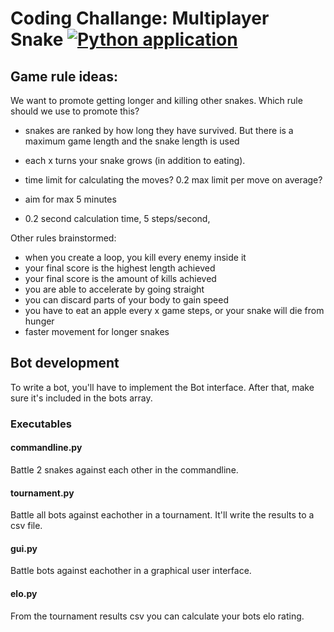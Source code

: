 # Coding Challange: Multiplayer Snake [![Python application](https://github.com/Rayman/coding-challenge-snakes/actions/workflows/python-app.yml/badge.svg)](https://github.com/Rayman/coding-challenge-snakes/actions/workflows/python-app.yml)

## Game rule ideas:

We want to promote getting longer and killing other snakes. Which rule should we use to promote this?

- snakes are ranked by how long they have survived. But there is a maximum game length and the snake length is used
- each x turns your snake grows (in addition to eating).

- time limit for calculating the moves? 0.2 max limit per move on average?
- aim for max 5 minutes
- 0.2 second calculation time, 5 steps/second,

Other rules brainstormed:

- when you create a loop, you kill every enemy inside it
- your final score is the highest length achieved
- your final score is the amount of kills achieved
- you are able to accelerate by going straight
- you can discard parts of your body to gain speed
- you have to eat an apple every x game steps, or your snake will die from hunger
- faster movement for longer snakes

## Bot development

To write a bot, you'll have to implement the Bot interface.
After that, make sure it's included in the bots array.

### Executables

#### commandline.py

Battle 2 snakes against each other in the commandline.

#### tournament.py

Battle all bots against eachother in a tournament. It'll write the results to a csv file.

#### gui.py

Battle bots against eachother in a graphical user interface.

#### elo.py

From the tournament results csv you can calculate your bots elo rating.
